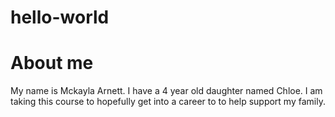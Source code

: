 # hello-world

# About me
My name is Mckayla Arnett.
I have a 4 year old daughter named Chloe.
I am taking this course to hopefully get into a career to to help support my family.
